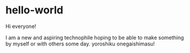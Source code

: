 # hello-world

Hi everyone! 

I am a new and aspiring technophile hoping to be able to make something by myself or with others some day. 
yoroshiku onegaishimasu! 
